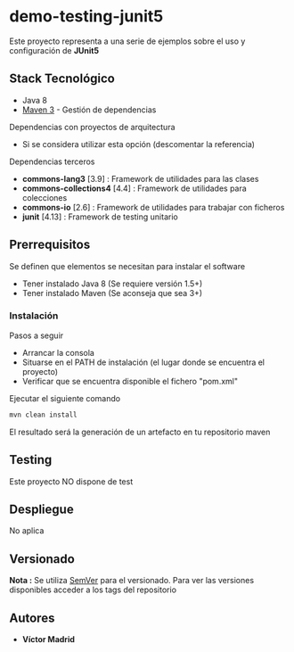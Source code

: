 # demo-testing-junit5

Este proyecto representa a una serie de ejemplos sobre el uso y configuración de **JUnit5**





## Stack Tecnológico

* Java 8
* [Maven 3](https://maven.apache.org/) - Gestión de dependencias

Dependencias con proyectos de arquitectura

* Si se considera utilizar esta opción (descomentar la referencia)

Dependencias terceros

* **commons-lang3** [3.9] : Framework de utilidades para las clases
* **commons-collections4** [4.4] : Framework de utilidades para colecciones
* **commons-io** [2.6] : Framework de utilidades para trabajar con ficheros
* **junit** [4.13] : Framework de testing unitario





## Prerrequisitos

Se definen que elementos se necesitan para instalar el software

* Tener instalado Java 8 (Se requiere versión 1.5+)
* Tener instalado Maven (Se aconseja que sea 3+)





### Instalación

Pasos a seguir 

* Arrancar la consola
* Situarse en el PATH de instalación (el lugar donde se encuentra el proyecto)
* Verificar que se encuentra disponible el fichero "pom.xml"

Ejecutar el siguiente comando

```bash
mvn clean install
```

El resultado será la generación de un artefacto en tu repositorio maven





## Testing

Este proyecto NO dispone de test





## Despliegue

No aplica





## Versionado

**Nota :** Se utiliza [SemVer](http://semver.org/) para el versionado. 
Para ver las versiones disponibles acceder a los tags del repositorio





## Autores

* **Víctor Madrid**
